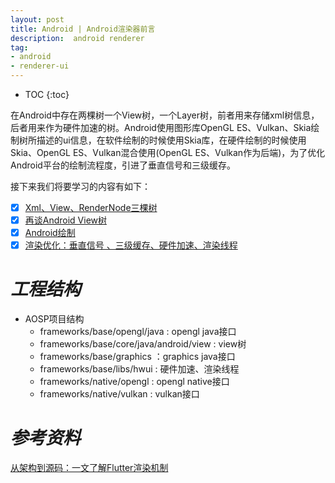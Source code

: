 ```yaml
---
layout: post
title: Android | Android渲染器前言
description:  android renderer
tag:
- android
- renderer-ui
---
```

* TOC
{:toc}


在Android中存在两棵树一个View树，一个Layer树，前者用来存储xml树信息，后者用来作为硬件加速的树。Android使用图形库OpenGL ES、Vulkan、Skia绘制树所描述的ui信息，在软件绘制的时候使用Skia库，在硬件绘制的时候使用Skia、OpenGL ES、Vulkan混合使用(OpenGL ES、Vulkan作为后端)，为了优化Android平台的绘制流程度，引进了垂直信号和三级缓存。

接下来我们将要学习的内容有如下：

- [x] [Xml、View、RenderNode三棵树]({{site.baseurl}}/2022-03-22/android-renderer-three-trees)
- [x] [再谈Android View树]({{site.baseurl}}/2022-05-08/android-renderer-viewtree)
- [x] [Android绘制]({{site.baseurl}}/2022-11-29/android-renderer-draw)
- [x] [渲染优化：垂直信号 、三级缓存、硬件加速、渲染线程]({{site.baseurl}}/2022-05-08/android-renderer-vsync-triplebuffer)

# *工程结构*

- AOSP项目结构
    - frameworks/base/opengl/java : opengl java接口
    - frameworks/base/core/java/android/view : view树
    - frameworks/base/graphics ：graphics java接口
    - frameworks/base/libs/hwui : 硬件加速、渲染线程
    - frameworks/native/opengl : opengl native接口
    - frameworks/native/vulkan : vulkan接口


# *参考资料*
[从架构到源码：一文了解Flutter渲染机制](https://developer.aliyun.com/article/770384)
